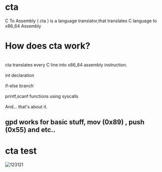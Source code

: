 # cta
C To Assembly ( cta ) is a language translator,that translates C language to x86_64 Assembly


<h1>How does cta work? </h1>

<br>cta translates every C line into x86_64 assembly instruction.</br>
<br>int declaration</br>
<br>if-else branch </br>
<br>printf,scanf functions using syscalls </br>
<br>And... that's about it.</br>

<h2>gpd works for basic stuff, mov (0x89) , push (0x55) and etc..</h2>


<h1>cta test</h1>

![123121](https://user-images.githubusercontent.com/59802817/155896897-2119a671-73d6-418c-9463-31651bc702ee.PNG)
